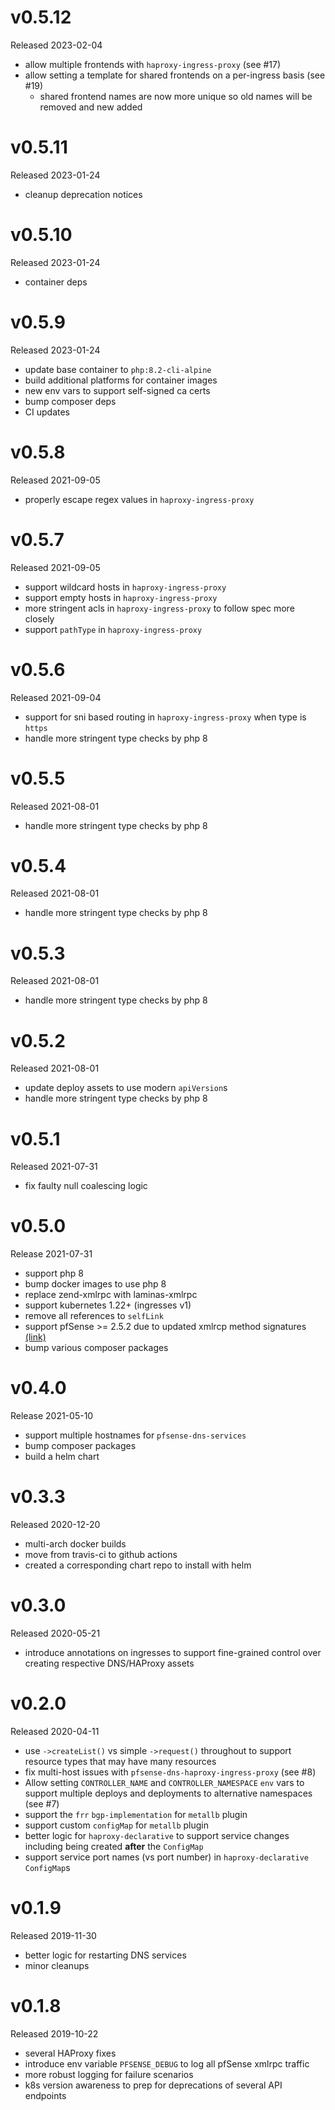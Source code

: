 # v0.5.12

Released 2023-02-04

- allow multiple frontends with `haproxy-ingress-proxy` (see #17)
- allow setting a template for shared frontends on a per-ingress basis (see #19)
  - shared frontend names are now more unique so old names will be removed and new added

# v0.5.11

Released 2023-01-24

- cleanup deprecation notices

# v0.5.10

Released 2023-01-24

- container deps

# v0.5.9

Released 2023-01-24

- update base container to `php:8.2-cli-alpine`
- build additional platforms for container images
- new env vars to support self-signed ca certs
- bump composer deps
- CI updates

# v0.5.8

Released 2021-09-05

- properly escape regex values in `haproxy-ingress-proxy`

# v0.5.7

Released 2021-09-05

- support wildcard hosts in `haproxy-ingress-proxy`
- support empty hosts in `haproxy-ingress-proxy`
- more stringent acls in `haproxy-ingress-proxy` to follow spec more closely
- support `pathType` in `haproxy-ingress-proxy`

# v0.5.6

Released 2021-09-04

- support for sni based routing in `haproxy-ingress-proxy` when type is `https`
- handle more stringent type checks by php 8

# v0.5.5

Released 2021-08-01

- handle more stringent type checks by php 8

# v0.5.4

Released 2021-08-01

- handle more stringent type checks by php 8

# v0.5.3

Released 2021-08-01

- handle more stringent type checks by php 8

# v0.5.2

Released 2021-08-01

- update deploy assets to use modern `apiVersion`s
- handle more stringent type checks by php 8

# v0.5.1

Released 2021-07-31

- fix faulty null coalescing logic

# v0.5.0

Release 2021-07-31

- support php 8
- bump docker images to use php 8
- replace zend-xmlrpc with laminas-xmlrpc
- support kubernetes 1.22+ (ingresses v1)
- remove all references to `selfLink`
- support pfSense >= 2.5.2 due to updated xmlrcp method signatures [(link)](https://github.com/pfsense/pfsense/commit/4f26f187d8cc5028646e86fbb95ce91552d062c2)
- bump various composer packages

# v0.4.0

Release 2021-05-10

- support multiple hostnames for `pfsense-dns-services`
- bump composer packages
- build a helm chart

# v0.3.3

Released 2020-12-20

- multi-arch docker builds
- move from travis-ci to github actions
- created a corresponding chart repo to install with helm

# v0.3.0

Released 2020-05-21

- introduce annotations on ingresses to support fine-grained control over creating respective DNS/HAProxy assets

# v0.2.0

Released 2020-04-11

- use `->createList()` vs simple `->request()` throughout to support resource types that may have many resources
- fix multi-host issues with `pfsense-dns-haproxy-ingress-proxy` (see #8)
- Allow setting `CONTROLLER_NAME` and `CONTROLLER_NAMESPACE` `env` vars to support multiple deploys and deployments to
alternative namespaces (see #7)
- support the `frr` `bgp-implementation` for `metallb` plugin
- support custom `configMap` for `metallb` plugin
- better logic for `haproxy-declarative` to support service changes including being created **after** the `ConfigMap`
- support service port names (vs port number) in `haproxy-declarative` `ConfigMap`s

# v0.1.9

Released 2019-11-30

- better logic for restarting DNS services
- minor cleanups

# v0.1.8

Released 2019-10-22

- several HAProxy fixes
- introduce env variable `PFSENSE_DEBUG` to log all pfSense xmlrpc traffic
- more robust logging for failure scenarios
- k8s version awareness to prep for deprecations of several API endpoints